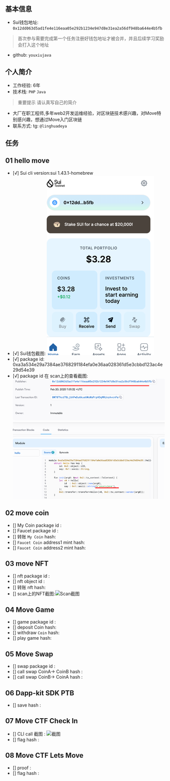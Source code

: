 ## 基本信息
- Sui钱包地址: `0x12dd063d5ad1fe4e116eaa05e292b1234e947d8e31ea2a56df948ba644e4b5fb`
> 首次参与需要完成第一个任务注册好钱包地址才被合并，并且后续学习奖励会打入这个地址
- github: `youxiujava`

## 个人简介
- 工作经验: 6年
- 技术栈: `PHP` `Java`
> 重要提示 请认真写自己的简介
- 大厂在职工程师,多年web2开发运维经验，对区块链技术感兴趣，对Move特别感兴趣，想通过Move入门区块链
- 联系方式: tg: `@linghuadeya` 

## 任务

##   01 hello move  
- [√] Sui cli version:sui 1.43.1-homebrew
- [√] Sui钱包截图: ![img.png](img.png)
- [√] package id: 0xa3a534e29a7384ae3768291184efa0e36aa028361d5e3cbbd123ac4e29d54e39
- [√] package id 在 scan上的查看截图:![img_1.png](img_1.png)

##   02 move coin
- [] My Coin package id : 
- [] Faucet package id : 
- [] 转账 `My Coin` hash:
- [] `Faucet Coin` address1 mint hash:
- [] `Faucet Coin` address2 mint hash:

##   03 move NFT
- [] nft package id :
- [] nft object id : 
- [] 转账 nft  hash:
- [] scan上的NFT截图:![Scan截图](./images/你的图片地址)

##   04 Move Game
- [] game package id :
- [] deposit Coin hash:
- [] withdraw `Coin` hash:
- [] play game hash:

##   05 Move Swap
- [] swap package id :
- [] call swap CoinA-> CoinB  hash :
- [] call swap CoinB-> CoinA  hash :

##   06 Dapp-kit SDK PTB
- [] save hash :

##   07 Move CTF Check In
- [] CLI call 截图 : ![截图](./images/你的图片地址)
- [] flag hash :

##   08 Move CTF Lets Move
- [] proof : 
- [] flag hash :

